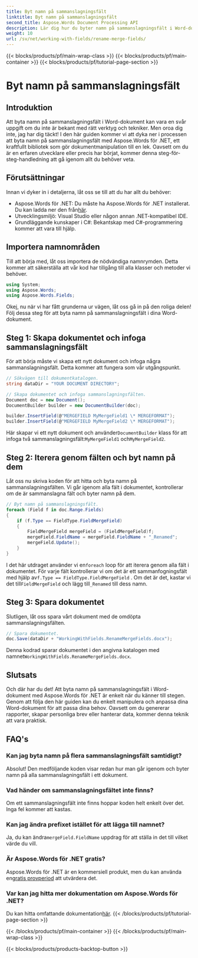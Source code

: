 ```yaml
---
title: Byt namn på sammanslagningsfält
linktitle: Byt namn på sammanslagningsfält
second_title: Aspose.Words Document Processing API
description: Lär dig hur du byter namn på sammanslagningsfält i Word-dokument med Aspose.Words för .NET. Följ vår detaljerade, steg-för-steg-guide för att enkelt manipulera dina dokument.
weight: 10
url: /sv/net/working-with-fields/rename-merge-fields/
---
```


{{< blocks/products/pf/main-wrap-class >}}
{{< blocks/products/pf/main-container >}}
{{< blocks/products/pf/tutorial-page-section >}}

# Byt namn på sammanslagningsfält

## Introduktion

Att byta namn på sammanslagningsfält i Word-dokument kan vara en svår uppgift om du inte är bekant med rätt verktyg och tekniker. Men oroa dig inte, jag har dig täckt! I den här guiden kommer vi att dyka ner i processen att byta namn på sammanslagningsfält med Aspose.Words för .NET, ett kraftfullt bibliotek som gör dokumentmanipulation till en lek. Oavsett om du är en erfaren utvecklare eller precis har börjat, kommer denna steg-för-steg-handledning att gå igenom allt du behöver veta.

## Förutsättningar

Innan vi dyker in i detaljerna, låt oss se till att du har allt du behöver:

-  Aspose.Words för .NET: Du måste ha Aspose.Words för .NET installerat. Du kan ladda ner den från[här](https://releases.aspose.com/words/net/).
- Utvecklingsmiljö: Visual Studio eller någon annan .NET-kompatibel IDE.
- Grundläggande kunskaper i C#: Bekantskap med C#-programmering kommer att vara till hjälp.

## Importera namnområden

Till att börja med, låt oss importera de nödvändiga namnrymden. Detta kommer att säkerställa att vår kod har tillgång till alla klasser och metoder vi behöver.

```csharp
using System;
using Aspose.Words;
using Aspose.Words.Fields;
```

Okej, nu när vi har fått grunderna ur vägen, låt oss gå in på den roliga delen! Följ dessa steg för att byta namn på sammanslagningsfält i dina Word-dokument.

## Steg 1: Skapa dokumentet och infoga sammanslagningsfält

För att börja måste vi skapa ett nytt dokument och infoga några sammanslagningsfält. Detta kommer att fungera som vår utgångspunkt.

```csharp
// Sökvägen till dokumentkatalogen.
string dataDir = "YOUR DOCUMENT DIRECTORY";

// Skapa dokumentet och infoga sammanslagningsfälten.
Document doc = new Document();
DocumentBuilder builder = new DocumentBuilder(doc);

builder.InsertField(@"MERGEFIELD MyMergeField1 \* MERGEFORMAT");
builder.InsertField(@"MERGEFIELD MyMergeField2 \* MERGEFORMAT");
```

 Här skapar vi ett nytt dokument och använder`DocumentBuilder` klass för att infoga två sammanslagningsfält:`MyMergeField1` och`MyMergeField2`.

## Steg 2: Iterera genom fälten och byt namn på dem

Låt oss nu skriva koden för att hitta och byta namn på sammanslagningsfälten. Vi går igenom alla fält i dokumentet, kontrollerar om de är sammanslagna fält och byter namn på dem.

```csharp
// Byt namn på sammanslagningsfält.
foreach (Field f in doc.Range.Fields)
{
    if (f.Type == FieldType.FieldMergeField)
    {
        FieldMergeField mergeField = (FieldMergeField)f;
        mergeField.FieldName = mergeField.FieldName + "_Renamed";
        mergeField.Update();
    }
}
```

 I det här utdraget använder vi en`foreach` loop för att iterera genom alla fält i dokumentet. För varje fält kontrollerar vi om det är ett sammanfogningsfält med hjälp av`f.Type == FieldType.FieldMergeField` . Om det är det, kastar vi det till`FieldMergeField` och lägg till`_Renamed` till dess namn.

## Steg 3: Spara dokumentet

Slutligen, låt oss spara vårt dokument med de omdöpta sammanslagningsfälten.

```csharp
// Spara dokumentet.
doc.Save(dataDir + "WorkingWithFields.RenameMergeFields.docx");
```

 Denna kodrad sparar dokumentet i den angivna katalogen med namnet`WorkingWithFields.RenameMergeFields.docx`.

## Slutsats

Och där har du det! Att byta namn på sammanslagningsfält i Word-dokument med Aspose.Words för .NET är enkelt när du känner till stegen. Genom att följa den här guiden kan du enkelt manipulera och anpassa dina Word-dokument för att passa dina behov. Oavsett om du genererar rapporter, skapar personliga brev eller hanterar data, kommer denna teknik att vara praktisk.

## FAQ's

### Kan jag byta namn på flera sammanslagningsfält samtidigt?

Absolut! Den medföljande koden visar redan hur man går igenom och byter namn på alla sammanslagningsfält i ett dokument.

### Vad händer om sammanslagningsfältet inte finns?

Om ett sammanslagningsfält inte finns hoppar koden helt enkelt över det. Inga fel kommer att kastas.

### Kan jag ändra prefixet istället för att lägga till namnet?

 Ja, du kan ändra`mergeField.FieldName` uppdrag för att ställa in det till vilket värde du vill.

### Är Aspose.Words för .NET gratis?

 Aspose.Words för .NET är en kommersiell produkt, men du kan använda en[gratis provperiod](https://releases.aspose.com/) att utvärdera det.

### Var kan jag hitta mer dokumentation om Aspose.Words för .NET?

 Du kan hitta omfattande dokumentation[här](https://reference.aspose.com/words/net/).
{{< /blocks/products/pf/tutorial-page-section >}}

{{< /blocks/products/pf/main-container >}}
{{< /blocks/products/pf/main-wrap-class >}}

{{< blocks/products/products-backtop-button >}}
